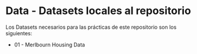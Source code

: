 # Data - Datasets locales al repositorio

Los Datasets necesarios para las prácticas de este repositorio son los siguientes:

* 01 - Merlbourn Housing Data
